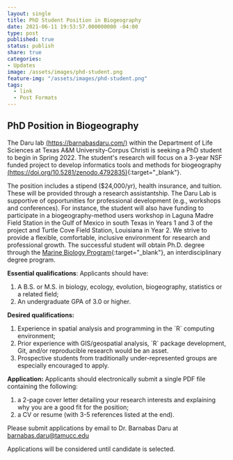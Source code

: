 ```yaml
---
layout: single
title: PhD Student Position in Biogeography
date: 2021-06-11 19:53:57.000000000 -04:00
type: post
published: true
status: publish
share: true
categories:
- Updates
image: /assets/images/phd-student.png
feature-img: "/assets/images/phd-student.png"
tags:
  - link
  - Post Formats
---
```


## PhD Position in Biogeography

The Daru lab [(https://barnabasdaru.com/)](https://barnabasdaru.com/) within the Department of Life Sciences at Texas A&M University-Corpus Christi is seeking a PhD student to begin in Spring 2022.  The student's research will focus on a 3-year NSF funded project to develop informatics tools and methods for biogeography [(https://doi.org/10.5281/zenodo.4792835)](https://doi.org/10.5281/zenodo.4792835){:target="_blank"}.

The position includes a stipend ($24,000/yr), health insurance, and tuition. These will be provided through a research assistantship. The Daru Lab is supportive of opportunities for professional development (e.g., workshops and conferences). For instance, the student will also have funding to participate in a biogeography-method users workshop in Laguna Madre Field Station in the Gulf of Mexico in south Texas in Years 1 and 3 of the project and Turtle Cove Field Station, Louisiana in Year 2. We strive to provide a flexible, comfortable, inclusive environment for research and professional growth. The successful student will obtain Ph.D. degree through the [Marine Biology Program](https://marinebiology.tamucc.edu/){:target="_blank"}, an interdisciplinary degree program.

**Essential qualifications**: Applicants should have:  
<ol>
<li>A B.S. or M.S. in biology, ecology, evolution, biogeography, statistics or a related field;</li>
<li>An undergraduate GPA of 3.0 or higher.</li>
</ol>

**Desired qualifications:**
<ol>
<li>Experience in spatial analysis and programming in the `R` computing environment;</li>
<li>Prior experience with GIS/geospatial analysis, `R` package development, Git, and/or reproducible research would be an asset.</li>
<li>Prospective students from traditionally under-represented groups are especially encouraged to apply.</li>
</ol>

**Application:** Applicants should electronically submit a single PDF file containing the following:  
<ol>
<li>a 2-page cover letter detailing your research interests and explaining why you are a good fit for the position;</li>
<li>a CV or resume (with 3-5 references listed at the end).</li>
</ol>

Please submit applications by email to Dr. Barnabas Daru at barnabas.daru@tamucc.edu 

Applications will be considered until candidate is selected.
